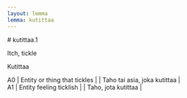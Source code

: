 ```yaml
---
layout: lemma
lemma: kutittaa
---
```


<div class="sense">
# <span class="sensename">kutittaa.1</span>

<span class="description">Itch, tickle</span>

<span class="description">Kutittaa</span>

A0 | Entity or thing that tickles |   | Taho tai asia, joka kutittaa |  
A1 | Entity feeling ticklish |   | Taho, jota kutittaa |  

</div>

